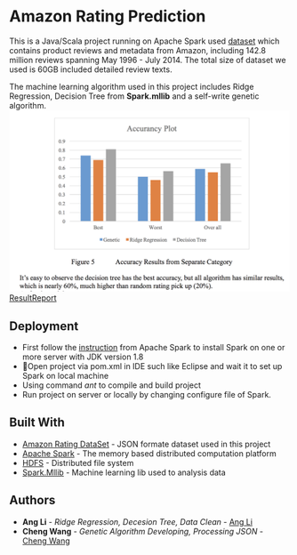 # Amazon Rating Prediction
This is a Java/Scala project running on Apache Spark used [dataset](http://jmcauley.ucsd.edu/data/amazon/) which contains product reviews and metadata from Amazon, including 142.8 million reviews spanning May 1996 - July 2014.
The total size of dataset we used is 60GB included detailed review texts.

The machine learning algorithm used in this project includes Ridge Regression, Decision Tree from **Spark.mllib** and a self-write genetic algorithm.
![](doc/result.png)
[ResultReport](doc/AmazonRatingPrediction.pdf)
## Deployment
* First follow the [instruction](https://spark.apache.org/downloads.html) from Apache Spark to install Spark on one or more server with JDK version 1.8
* Open project via pom.xml in IDE such like Eclipse and wait it to set up Spark on local machine
* Using command *ant* to compile and build project
* Run project on server or locally by changing configure file of Spark.

## Built With
* [Amazon Rating DataSet](http://jmcauley.ucsd.edu/data/amazon/) - JSON formate dataset used in this project
* [Apache Spark](https://spark.apache.org/) - The memory based distributed computation platform
* [HDFS](https://hadoop.apache.org/docs/r1.2.1/hdfs_design.html) - Distributed file system
* [Spark.Mllib](https://spark.apache.org/mllib/) - Machine learning lib used to analysis data

## Authors

* **Ang Li** - *Ridge Regression, Decesion Tree, Data Clean* - [Ang Li](https://github.com/leonmz)
* **Cheng Wang** - *Genetic Algorithm Developing, Processing JSON* - [Cheng Wang](https://github.com/gongfunaicha)
